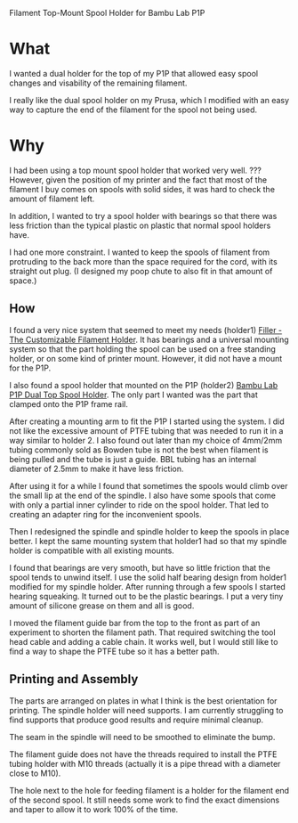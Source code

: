 Filament Top-Mount Spool Holder for Bambu Lab P1P

# What

I wanted a dual holder for the top of my P1P that allowed easy spool changes and visability of the
remaining filament.

I really like the dual spool holder on my Prusa, which I modified with an easy way to capture the
end of the filament for the spool not being used.

# Why

I had been using a top mount spool holder that worked very well. ??? However, given the position of my printer and the fact that most of the filament I buy comes on spools with solid sides, it was hard to check the amount of filament left.


In addition, I wanted to try a spool holder with bearings so that there was less friction than
the typical plastic on plastic that normal spool holders have.

I had one more constraint. I wanted to keep the spools of filament from protruding to the back more than the space required for the cord, with its straight out plug. (I designed my poop chute to also fit in that amount of space.)

## How

I found a very nice system that seemed to meet my needs (holder1) [Filler - The Customizable Filament Holder](https://www.thingiverse.com/thing:3020026).
It has bearings and a universal mounting system so that the part holding the spool can be
used on a free standing holder, or on some kind of printer mount. However, it did not have a mount for the P1P.

I also found a spool holder that mounted on the P1P (holder2) [Bambu Lab P1P Dual Top Spool Holder](https://www.printables.com/model/441742-bambu-lab-p1p-dual-top-spool-holder).
The only part I wanted was the part that clamped onto the P1P frame rail.

After creating a mounting arm to fit the P1P I started using the system. I did not like the excessive amount of PTFE tubing that was needed to run it in a way similar to holder 2. I also found out later than my choice of 4mm/2mm tubing commonly sold as Bowden tube is not the best when filament is being pulled and the tube is just a guide. BBL tubing has an internal diameter of 2.5mm to make it have less friction.

After using it for a while I found that sometimes the spools would climb over the small lip at the end of the spindle. I also have some spools that come with only a partial inner cylinder to ride on the spool holder. That led to creating an adapter ring for the inconvenient spools.

Then I redesigned the spindle and spindle holder to keep the spools in place better. I kept the same mounting system that holder1 had so that my spindle holder is compatible with all existing mounts.

I found that bearings are very smooth, but have so little friction that the spool tends to unwind itself. I use the solid half bearing design from holder1 modified for my spindle holder. After running through a few spools I started hearing squeaking. It turned out to be the plastic bearings. I put a very tiny amount of silicone grease on them and all is good.

I moved the filament guide bar from the top to the front as part of an experiment to shorten the filament path. That required switching the tool head cable and adding a cable chain. It works well, but I would still like to find a way to shape the PTFE tube so it has a better path.

## Printing and Assembly

The parts are arranged on plates in what I think is the best orientation for printing. The spindle holder will need supports. I am currently struggling to find supports that produce good results and require minimal cleanup.

The seam in the spindle will need to be smoothed to eliminate the bump.

The filament guide does not have the threads required to install the PTFE tubing holder with M10 threads (actually it is a pipe thread with a diameter close to M10).

The hole next to the hole for feeding filament is a holder for the filament end of the second spool. It still needs some work to find the exact dimensions and taper to allow it to work 100% of the time.

